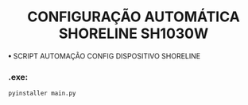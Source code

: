 <h1 align="center">CONFIGURAÇÃO AUTOMÁTICA SHORELINE SH1030W</h1>

𖧹 SCRIPT AUTOMAÇÃO CONFIG DISPOSITIVO SHORELINE

<h3>.exe: </h3>

```
pyinstaller main.py
```

